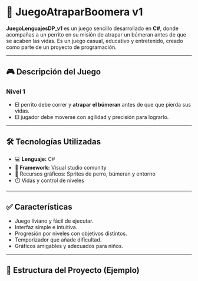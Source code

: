 # 🐶 JuegoAtraparBoomera v1

**JuegoLenguajesDP_v1** es un juego sencillo desarrollado en **C#**, donde acompañas a un perrito en su misión de atrapar un búmeran antes de que se acaben las vidas. Es un juego casual, educativo y entretenido, creado como parte de un proyecto de programación.

---

## 🎮 Descripción del Juego

### Nivel 1
- El perrito debe correr y **atrapar el búmeran** antes de que que pierda sus vidas.
- El jugador debe moverse con agilidad y precisión para lograrlo.

---

## 🛠️ Tecnologías Utilizadas

- 💻 **Lenguaje:** C#
- 🧩 **Framework:** Visual studio comunity
- 🎨 Recursos gráficos: Sprites de perro, búmeran y entorno
- ⏱️ Vidas y control de niveles

---

## ✅ Características

- Juego liviano y fácil de ejecutar.
- Interfaz simple e intuitiva.
- Progresión por niveles con objetivos distintos.
- Temporizador que añade dificultad.
- Gráficos amigables y adecuados para niños.

---

## 📁 Estructura del Proyecto (Ejemplo)


